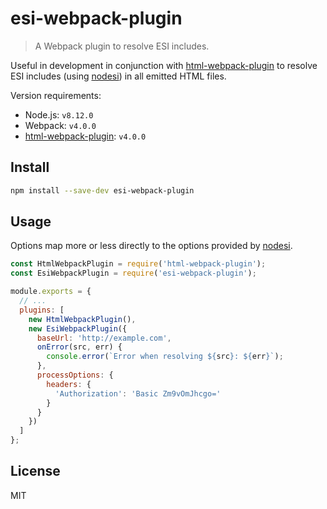 # esi-webpack-plugin

> A Webpack plugin to resolve ESI includes.

Useful in development in conjunction with [html-webpack-plugin](https://github.com/jantimon/html-webpack-plugin) to resolve ESI includes (using [nodesi](https://github.com/Schibsted-Tech-Polska/nodesi)) in all emitted HTML files.

Version requirements:

- Node.js: `v8.12.0`
- Webpack: `v4.0.0`
- [html-webpack-plugin](https://github.com/jantimon/html-webpack-plugin): `v4.0.0`

## Install

```sh
npm install --save-dev esi-webpack-plugin
```

## Usage

Options map more or less directly to the options provided by
[nodesi](https://github.com/Schibsted-Tech-Polska/nodesi).

```js
const HtmlWebpackPlugin = require('html-webpack-plugin');
const EsiWebpackPlugin = require('esi-webpack-plugin');

module.exports = {
  // ...
  plugins: [
    new HtmlWebpackPlugin(),
    new EsiWebpackPlugin({
      baseUrl: 'http://example.com',
      onError(src, err) {
        console.error(`Error when resolving ${src}: ${err}`);
      },
      processOptions: {
        headers: {
          'Authorization': 'Basic Zm9vOmJhcgo='
        }
      }
    })
  ]
};
```

## License

MIT
